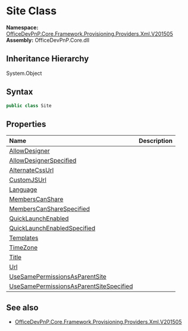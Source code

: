 # Site Class
  

**Namespace:** [OfficeDevPnP.Core.Framework.Provisioning.Providers.Xml.V201505](OfficeDevPnP.Core.Framework.Provisioning.Providers.Xml.V201505.md)  
**Assembly:** OfficeDevPnP.Core.dll  
## Inheritance Hierarchy
System.Object  
## Syntax
```C#
public class Site
```
## Properties
|**Name**|**Description**|
|:-----|:-----|
| [AllowDesigner](OfficeDevPnP.Core.Framework.Provisioning.Providers.Xml.V201505.Site.AllowDesigner.md) | 
| [AllowDesignerSpecified](OfficeDevPnP.Core.Framework.Provisioning.Providers.Xml.V201505.Site.AllowDesignerSpecified.md) | 
| [AlternateCssUrl](OfficeDevPnP.Core.Framework.Provisioning.Providers.Xml.V201505.Site.AlternateCssUrl.md) | 
| [CustomJSUrl](OfficeDevPnP.Core.Framework.Provisioning.Providers.Xml.V201505.Site.CustomJSUrl.md) | 
| [Language](OfficeDevPnP.Core.Framework.Provisioning.Providers.Xml.V201505.Site.Language.md) | 
| [MembersCanShare](OfficeDevPnP.Core.Framework.Provisioning.Providers.Xml.V201505.Site.MembersCanShare.md) | 
| [MembersCanShareSpecified](OfficeDevPnP.Core.Framework.Provisioning.Providers.Xml.V201505.Site.MembersCanShareSpecified.md) | 
| [QuickLaunchEnabled](OfficeDevPnP.Core.Framework.Provisioning.Providers.Xml.V201505.Site.QuickLaunchEnabled.md) | 
| [QuickLaunchEnabledSpecified](OfficeDevPnP.Core.Framework.Provisioning.Providers.Xml.V201505.Site.QuickLaunchEnabledSpecified.md) | 
| [Templates](OfficeDevPnP.Core.Framework.Provisioning.Providers.Xml.V201505.Site.Templates.md) | 
| [TimeZone](OfficeDevPnP.Core.Framework.Provisioning.Providers.Xml.V201505.Site.TimeZone.md) | 
| [Title](OfficeDevPnP.Core.Framework.Provisioning.Providers.Xml.V201505.Site.Title.md) | 
| [Url](OfficeDevPnP.Core.Framework.Provisioning.Providers.Xml.V201505.Site.Url.md) | 
| [UseSamePermissionsAsParentSite](OfficeDevPnP.Core.Framework.Provisioning.Providers.Xml.V201505.Site.UseSamePermissionsAsParentSite.md) | 
| [UseSamePermissionsAsParentSiteSpecified](OfficeDevPnP.Core.Framework.Provisioning.Providers.Xml.V201505.Site.UseSamePermissionsAsParentSiteSpecified.md) | 
## See also
- [OfficeDevPnP.Core.Framework.Provisioning.Providers.Xml.V201505](OfficeDevPnP.Core.Framework.Provisioning.Providers.Xml.V201505.md)
